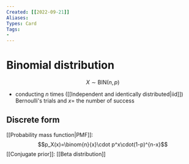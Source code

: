 ```yaml
---
Created: [[2022-09-21]]
Aliases: 
Types: Card
Tags: 
- 
---
```

# Binomial distribution
$$X\sim\text{BIN}(n, p)$$
- conducting $n$ times ([[Independent and identically distributed|iid]]) Bernoulli's trials and $x=$ the number of success
## Discrete form
[[Probability mass function|PMF]]: 
$$p_X(x)=\binom{n}{x}\cdot p^x\cdot(1-p)^{n-x}$$
[[Conjugate prior]]: [[Beta distribution]]
